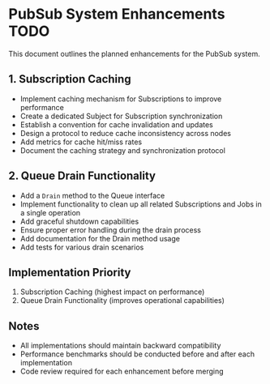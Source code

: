 # PubSub System Enhancements TODO

This document outlines the planned enhancements for the PubSub system.

## 1. Subscription Caching

- Implement caching mechanism for Subscriptions to improve performance
- Create a dedicated Subject for Subscription synchronization
- Establish a convention for cache invalidation and updates
- Design a protocol to reduce cache inconsistency across nodes
- Add metrics for cache hit/miss rates
- Document the caching strategy and synchronization protocol

## 2. Queue Drain Functionality

- Add a `Drain` method to the Queue interface
- Implement functionality to clean up all related Subscriptions and Jobs in a single operation
- Add graceful shutdown capabilities
- Ensure proper error handling during the drain process
- Add documentation for the Drain method usage
- Add tests for various drain scenarios

## Implementation Priority

1. Subscription Caching (highest impact on performance)
2. Queue Drain Functionality (improves operational capabilities)

## Notes

- All implementations should maintain backward compatibility
- Performance benchmarks should be conducted before and after each implementation
- Code review required for each enhancement before merging
